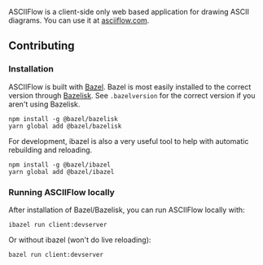 ASCIIFlow is a client-side only web based application for drawing ASCII diagrams. You can use it at [asciiflow.com](https://asciiflow.com).

<p align="center">
  <picture>
    <source media="(prefers-color-scheme: dark)" srcset="./assets/asciiflow-scr-dark.png">
    <source media="(prefers-color-scheme: dark)" srcset="./assets/asciiflow-scr-light.png">
  </picture>
</p>

## Contributing

### Installation

ASCIIFlow is built with [Bazel](https://docs.bazel.build/versions/4.0.0/getting-started.html).
Bazel is most easily installed to the correct version through [Bazelisk](https://github.com/bazelbuild/bazelisk). See `.bazelversion` for the correct version if you aren't using Bazelisk.

```
npm install -g @bazel/bazelisk
yarn global add @bazel/bazelisk
```

For development, ibazel is also a very useful tool to help with automatic rebuilding and reloading.

```
npm install -g @bazel/ibazel
yarn global add @bazel/ibazel
```

### Running ASCIIFlow locally

After installation of Bazel/Bazelisk, you can run ASCIIFlow locally with:

```
ibazel run client:devserver
```

Or without ibazel (won't do live reloading):

```
bazel run client:devserver
```
